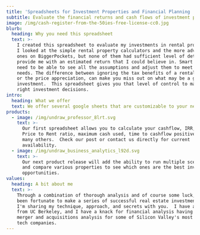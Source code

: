 ```yaml
---
title: 'Spreadsheets for Investment Properties and Financial Planning '
subtitle: Evaluate the financial returns and cash flows of investment properties.
image: /img/cash-register-from-the-50ies-free-license-cc0.jpg
blurb:
  heading: Why you need this spreadsheet
  text: >-
    I created this spreadsheet to evaluate my investments in rental properties. 
    I looked at the simple rental property calculators and the more advanced
    ones on BiggerPockets, but none of them had sufficient level of detail to
    provide me with an estimated return that I could believe in. Smart investors
    need to be able to see all the assumptions and adjust them to meet their
    needs. The difference between ignoring the tax benefits of a rental property
    or the price appreciation, can make you miss out on what may be a great
    investment.  This spreadsheet gives you that level of control to make the
    right investment decisions.
intro:
  heading: What we offer
  text: We offer several google sheets that are customizable to your needs.
products:
  - image: /img/undraw_professor_8lrt.svg
    text: >-
      Our first spreadsheet allows you to calculate your cashflow, IRR, CapRate,
      Price to Rent ratio, maximum cash used, time to cashflow positive, and
      many others.  Check our post or contact us directly for current
      availability.
  - image: /img/undraw_business_analytics_l92d.svg
    text: >-
      Our next product release will add the ability to run multiple scenarios
      and compare various properties to see which ones are the best investment
      opportunities.
values:
  heading: A bit about me
  text: >-
    Through a combination of thorough analysis and of course some luck, I have
    been fortunate to make a series of successful real estate investments, and
    I'm sharing my technique, approach, and secrets with you.  I have an MBA
    from UC Berkeley, and I have a knack for financial analysis having led
    merger and acquisitions analysis for some of Silicon Valley's most exciting
    tech companies.
---
```


